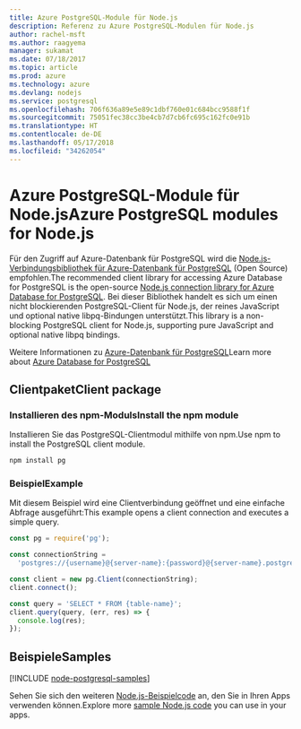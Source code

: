 ```yaml
---
title: Azure PostgreSQL-Module für Node.js
description: Referenz zu Azure PostgreSQL-Modulen für Node.js
author: rachel-msft
ms.author: raagyema
manager: sukamat
ms.date: 07/18/2017
ms.topic: article
ms.prod: azure
ms.technology: azure
ms.devlang: nodejs
ms.service: postgresql
ms.openlocfilehash: 706f636a89e5e89c1dbf760e01c684bcc9588f1f
ms.sourcegitcommit: 75051fec38cc3be4cb7d7cb6fc695c162fc0e91b
ms.translationtype: HT
ms.contentlocale: de-DE
ms.lasthandoff: 05/17/2018
ms.locfileid: "34262054"
---
```

# <a name="azure-postgresql-modules-for-nodejs"></a><span data-ttu-id="58b42-103">Azure PostgreSQL-Module für Node.js</span><span class="sxs-lookup"><span data-stu-id="58b42-103">Azure PostgreSQL modules for Node.js</span></span>

<span data-ttu-id="58b42-104">Für den Zugriff auf Azure-Datenbank für PostgreSQL wird die [Node.js-Verbindungsbibliothek für Azure-Datenbank für PostgreSQL](https://www.npmjs.com/package/pg) (Open Source) empfohlen.</span><span class="sxs-lookup"><span data-stu-id="58b42-104">The recommended client library for accessing Azure Database for PostgreSQL is the open-source [Node.js connection library for Azure Database for PostgreSQL](https://www.npmjs.com/package/pg).</span></span> <span data-ttu-id="58b42-105">Bei dieser Bibliothek handelt es sich um einen nicht blockierenden PostgreSQL-Client für Node.js, der reines JavaScript und optional native libpq-Bindungen unterstützt.</span><span class="sxs-lookup"><span data-stu-id="58b42-105">This library is a non-blocking PostgreSQL client for Node.js, supporting pure JavaScript and optional native libpq bindings.</span></span>

<span data-ttu-id="58b42-106">Weitere Informationen zu [Azure-Datenbank für PostgreSQL](https://docs.microsoft.com/azure/postgresql/)</span><span class="sxs-lookup"><span data-stu-id="58b42-106">Learn more about [Azure Database for PostgreSQL](https://docs.microsoft.com/azure/postgresql/)</span></span>

## <a name="client-package"></a><span data-ttu-id="58b42-107">Clientpaket</span><span class="sxs-lookup"><span data-stu-id="58b42-107">Client package</span></span>

### <a name="install-the-npm-module"></a><span data-ttu-id="58b42-108">Installieren des npm-Moduls</span><span class="sxs-lookup"><span data-stu-id="58b42-108">Install the npm module</span></span>

<span data-ttu-id="58b42-109">Installieren Sie das PostgreSQL-Clientmodul mithilfe von npm.</span><span class="sxs-lookup"><span data-stu-id="58b42-109">Use npm to install the PostgreSQL client module.</span></span>

```bash
npm install pg
```   

### <a name="example"></a><span data-ttu-id="58b42-110">Beispiel</span><span class="sxs-lookup"><span data-stu-id="58b42-110">Example</span></span>

<span data-ttu-id="58b42-111">Mit diesem Beispiel wird eine Clientverbindung geöffnet und eine einfache Abfrage ausgeführt:</span><span class="sxs-lookup"><span data-stu-id="58b42-111">This example opens a client connection and executes a simple query.</span></span>

```javascript
const pg = require('pg');

const connectionString =
  'postgres://{username}@{server-name}:{password}@{server-name}.postgres.database.azure.com:5432/{database-name}?ssl=true';

const client = new pg.Client(connectionString);
client.connect();

const query = 'SELECT * FROM {table-name}';
client.query(query, (err, res) => {
  console.log(res);
});
```

## <a name="samples"></a><span data-ttu-id="58b42-112">Beispiele</span><span class="sxs-lookup"><span data-stu-id="58b42-112">Samples</span></span>

[!INCLUDE [node-postgresql-samples](../docs-ref-conceptual/includes/postgresql-samples.md)]

<span data-ttu-id="58b42-113">Sehen Sie sich den weiteren [Node.js-Beispielcode](https://azure.microsoft.com/resources/samples/?platform=nodejs) an, den Sie in Ihren Apps verwenden können.</span><span class="sxs-lookup"><span data-stu-id="58b42-113">Explore more [sample Node.js code](https://azure.microsoft.com/resources/samples/?platform=nodejs) you can use in your apps.</span></span>
